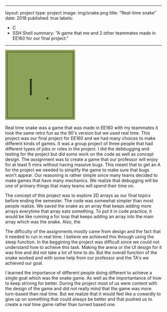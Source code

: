 
---
layout: project
type: project
image: img/snake.png
title: "Real-time snake"
date: 2018
published: true
labels:
  - C
  - SSH Shell
summary: "A game that me and 2 other teammates made in EE160 for our final project."
---

<img class="img-fluid" src="../img/snake.png">

Real time snake was a game that was made in EE160 with my teammates it took the same retro fun as the 90's version but we used real time. This project was our final project for EE160 and we had many choices to make different kinds of games. It was a group project of three people that had different types of jobs or roles in the project. I did the debbugging and testing for the project but did some work on the code as well as concept design. The assignment was to create a game that our professor will enjoy for at least 5 mins without having massive bugs. This meant that to get an A for the project we needed to simplify the game to make sure that bugs won't appear. Our reasoning is rather simple since many teams decided to make games that have many mechanics. We realize that debugging will be one of primary things that many teams will spend their time on.

The concept of this project was to explore 2D arrays as our final topics before ending the semester. The code was somewhat simpler than most people realize. We saved the snake as an array that keeps adding more arrays everytime that array eats something. To put it in code practice, it would be like running a for loop that keeps adding an array into the main array which was the snake. Also, the 

The difficulty of the assignments mostly came from design and the fact that it needed to run in real time. I believe we achieved this through using the sleep function. In the beggining the project was difficult since we could not understand how to achieve this task. Making the arena or the UI design for it was fine and did not take a lot of time to do. But the overall function of the snake worked and with some help from our professor and the TA's we achieved our goal. 

I learned the importance of different people doing different to achieve a single goal which was the snake game. As well as the importantance of how to keep striving for better. During the project most of us were content with the design of the game and did not really mind that the game was more turn-based than real time. But we realize that it would feel like a cowardly to give up on something that could always be better and that pushed us to create a real time game rather than turned based one.
